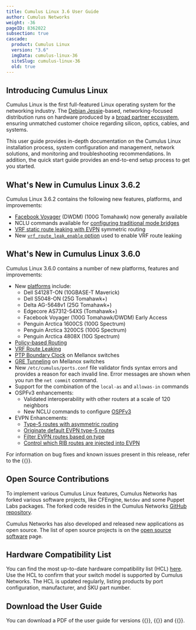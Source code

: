 ```yaml
---
title: Cumulus Linux 3.6 User Guide
author: Cumulus Networks
weight: -36
pageID: 8362022
subsection: true
cascade:
  product: Cumulus Linux
  version: "3.6"
  imgData: cumulus-linux-36
  siteSlug: cumulus-linux-36
  old: true
---
```


## Introducing Cumulus Linux

Cumulus Linux is the first full-featured Linux operating system for the networking industry. The [Debian Jessie](https://www.debian.org/releases/jessie/)-based, networking-focused distribution runs on hardware produced by a [broad partner ecosystem](http://cumulusnetworks.com/hcl/), ensuring unmatched customer choice regarding silicon, optics, cables, and systems.

This user guide provides in-depth documentation on the Cumulus Linux installation process, system configuration and management, network solutions, and monitoring and troubleshooting recommendations. In addition, the quick start guide provides an end-to-end setup process to get you started.

## What's New in Cumulus Linux 3.6.2

Cumulus Linux 3.6.2 contains the following new features, platforms, and improvements:

  - [Facebook Voyager](https://cumulusnetworks.com/hcl) (DWDM) (100G Tomahawk) now generally available
  - NCLU commands available for [configuring traditional mode bridges](/cumulus-linux-36/Layer-2/Ethernet-Bridging-VLANs/Traditional-Bridge-Mode)
  - [VRF static route leaking with EVPN](/cumulus-linux-36/Layer-3/Virtual-Routing-and-Forwarding-VRF/#configuring-static-route-leaking-with-evpn) symmetric routing
  - New [`vrf_route_leak_enable` option](/cumulus-linux-36/Layer-3/Virtual-Routing-and-Forwarding-VRF/#enabling-vrf-route-leaking) used to enable VRF route leaking

## What's New in Cumulus Linux 3.6.0

Cumulus Linux 3.6.0 contains a number of new platforms, features and improvements:

  - New [platforms](https://cumulusnetworks.com/hcl) include:
      - Dell S4128T-ON (10GBASE-T Maverick)
      - Dell S5048-ON (25G Tomahawk+)
      - Delta AG-5648v1 (25G Tomahawk+)
      - Edgecore AS7312-54XS (Tomahawk+)
      - Facebook Voyager (100G Tomahawk/DWDM) Early Access
      - Penguin Arctica 1600CS (100G Spectrum)
      - Penguin Arctica 3200CS (100G Spectrum)
      - Penguin Arctica 4808X (10G Spectrum)
  - [Policy-based Routing](/cumulus-linux-36/Layer-3/Policy-based-Routing)
  - [VRF Route Leaking](/cumulus-linux-36/Layer-3/Virtual-Routing-and-Forwarding-VRF/#vrf-route-leaking)
  - [PTP Boundary Clock](/cumulus-linux-36/System-Configuration/Setting-Date-and-Time/#precision-time-protocol-ptp-boundary-clock)
    on Mellanox switches
  - [GRE Tunneling](/cumulus-linux-36/Layer-3/GRE-Tunneling) on
    Mellanox switches
  - New `/etc/cumulus/ports.conf` file validator finds syntax errors and
    provides a reason for each invalid line. Error messages are shown
    when you run the `net commit` command.
  - Support for the combination of the `local-as` and `allowas-in`
    commands
  - OSPFv3 enhancements:
      - Validated interoperability with other routers at a scale of 120
        neighbors
      - New NCLU commands to configure
        [OSPFv3](/cumulus-linux-36/Layer-3/Open-Shortest-Path-First-v3-OSPFv3-Protocol/#configuring-the-ospfv3-area)
  - EVPN Enhancements:
      - [Type-5 routes with asymmetric routing](/cumulus-linux-36/Network-Virtualization/Ethernet-Virtual-Private-Network-EVPN/#evpn-type-5-routing-with-asymmetric-routing)
      - [Originate default EVPN type-5 routes](/cumulus-linux-36/Network-Virtualization/Ethernet-Virtual-Private-Network-EVPN/#originating-default-evpn-type-5-routes)
      - [Filter EVPN routes based on type](/cumulus-linux-36/Network-Virtualization/Ethernet-Virtual-Private-Network-EVPN/#filtering-evpn-routes-based-on-type)
      - [Control which RIB routes are injected into EVPN](/cumulus-linux-36/Network-Virtualization/Ethernet-Virtual-Private-Network-EVPN/#controlling-which-rib-routes-are-injected-into-evpn)

For information on bug fixes and known issues present in this release, refer to the {{<exlink url="https://support.cumulusnetworks.com/knowledge-base/Setup-and-Getting-Started/Cumulus-Linux-3-6-Release-Notes/" text="product release notes">}}.

## Open Source Contributions

To implement various Cumulus Linux features, Cumulus Networks has forked various software projects, like CFEngine, `Netdev` and some Puppet Labs packages. The forked code resides in the Cumulus Networks [GitHub repository](https://github.com/CumulusNetworks).

Cumulus Networks has also developed and released new applications as open source. The list of open source projects is on the [open source software](http://oss.cumulusnetworks.com/) page.

## Hardware Compatibility List

You can find the most up-to-date hardware compatibility list (HCL) [here](https://cumulusnetworks.com/hcl/). Use the HCL to confirm that your switch model is supported by Cumulus Networks. The HCL is updated regularly, listing products by port configuration, manufacturer, and SKU part number.

## Download the User Guide

You can download a PDF of the user guide for versions {{<exlink url="https://drive.google.com/file/d/1chNu0VUt97IYjam4ZJ9R-MMzNtvjTj7J/view?usp=sharing" text="3.6.0">}}, {{<exlink url="https://drive.google.com/file/d/1pt3c1lq6phTP-jTvyb47LQSW8oSyNuk4/view?usp=sharing" text="3.6.1">}} and {{<exlink url="https://drive.google.com/file/d/1SXI0d1MKkP14O2Jk5INkJLmkPBi13Toe/view?usp=sharing" text="3.6.2">}}.
